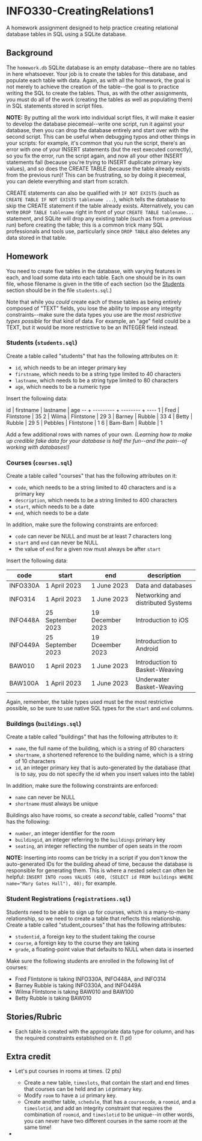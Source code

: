 # INFO330-CreatingRelations1

A homework assignment designed to help practice creating relational database tables in SQL using a SQLite database.

## Background

The `homework.db` SQLite database is an empty database--there are no tables in here whatsoever. Your job is to create the tables for this database, and populate each table with data. Again, as with all the homework, the goal is not merely to achieve the creation of the table--the goal is to practice writing the SQL to create the tables. Thus, as with the other assignments, you must do all of the work (creating the tables as well as populating them) in SQL statements stored in script files.

**NOTE:** By putting all the work into individual script files, it will make it easier to develop the database piecemeal--write one script, run it against your database, then you can drop the database entirely and start over with the second script. This can be useful when debugging typos and other things in your scripts: for example, it's common that you run the script, there's an error with one of your INSERT statements (but the rest executed correctly), so you fix the error, run the script again, and now all your other INSERT statements fail (because you're trying to INSERT duplicate primary key values), and so does the CREATE TABLE (because the table already exists from the previous run)! This can be frustrating, so by doing it piecemeal, you can delete everything and start from scratch.

CREATE statements can also be qualified with `IF NOT EXISTS` (such as `CREATE TABLE IF NOT EXISTS tablename ...`), which tells the database to skip the CREATE statement if the table already exists. Alternatively, you can write `DROP TABLE tablename` right in front of your `CREATE TABLE tablename...` statement, and SQLite will drop any existing table (such as from a previous run) before creating the table; this is a common trick many SQL professionals and tools use, particularly since `DROP TABLE` also deletes any data stored in that table.

## Homework

You need to create five tables in the database, with varying features in each, and load some data into each table. Each one should be in its own file, whose filename is given in the title of each section (so the [Students](#students-studentssql) section should be in the file `students.sql`.)

Note that while you *could* create each of these tables as being entirely composed of "TEXT" fields, you lose the ability to impose any integrity constraints--make sure the data types you use are the *most restrictive types possible* for that kind of data. For example, an "age" field could be a TEXT, but it would be more restrictive to be an INTEGER field instead.

### Students (`students.sql`)

Create a table called "students" that has the following attributes on it:

* `id`, which needs to be an integer primary key
* `firstname`, which needs to be a string type limited to 40 characters
* `lastname`, which needs to be a string type limited to 80 characters
* `age`, which needs to be a numeric type

Insert the following data:

id | firstname | lastname | age
-- + --------- + -------- + ----
1  | Fred | Flintstone | 35
2  | Wilma | Flintstone | 29
3  | Barney | Rubble | 33
4  | Betty | Rubble | 29
5  | Pebbles | Flintstone | 1
6  | Bam-Bam | Rubble | 1

Add a few additional rows with names of your own. *(Learning how to make up credible fake data for your database is half the fun--and the pain--of working with databases!)*

### Courses (`courses.sql`)

Create a table called "courses" that has the following attributes on it:

* `code`, which needs to be a string limited to 40 characters and is a primary key
* `description`, which needs to be a string limited to 400 characters
* `start`, which needs to be a date
* `end`, which needs to be a date

In addition, make sure the following constraints are enforced:

* `code` can never be NULL and must be at least 7 characters long
* `start` and `end` can never be NULL
* the value of `end` for a given row must always be after `start`

Insert the following data:

code | start | end | description
---- | ----- | --- | ------------
INFO330A | 1 April 2023 | 1 June 2023 | Data and databases
INFO314  | 1 April 2023 | 1 June 2023 | Networking and distributed Systems
INFO448A | 25 September 2023 | 19 December 2023 | Introduction to iOS
INFO449A | 25 September 2023 | 19 Dceember 2023 | Introduction to Android
BAW010 | 1 April 2023 | 1 June 2023 | Introduction to Basket-Weaving
BAW100A | 1 April 2023 | 1 June 2023 | Underwater Basket-Weaving

Again, remember, the table types used must be the most restrictive possible, so be sure to use native SQL types for the `start` and `end` columns.

### Buildings (`buildings.sql`)

Create a table called "buildings" that has the following attributes to it:

* `name`, the full name of the building, which is a string of 80 characters
* `shortname`, a shortened reference to the building name, which is a string of 10 characters
* `id`, an integer primary key that is auto-generated by the database (that is to say, you do not specify the id when you insert values into the table)

In addition, make sure the following constraints are enforced:

* `name` can never be NULL
* `shortname` must always be unique

Buildings also have rooms, so create a *second* table, called "rooms" that has the following:

* `number`, an integer identifier for the room
* `buildingid`, an integer referring to the `buildings` primary key
* `seating`, an integer reflecting the number of open seats in the room

**NOTE:** Inserting into rooms can be tricky in a script if you don't know the auto-generated IDs for the building ahead of time, because the database is responsible for generating them. This is where a nested select can often be helpful: `INSERT INTO rooms VALUES (400, (SELECT id FROM buildings WHERE name="Mary Gates Hall"), 40);` for example.

### Student Registrations (`registrations.sql`)

Students need to be able to sign up for courses, which is a many-to-many relationship, so we need to create a table that reflects this relationship. Create a table called "student_courses" that has the following attributes:

* `studentid`, a foreign key to the student taking the course
* `course`, a foreign key to the course they are taking
* `grade`, a floating-point value that defaults to NULL when data is inserted

Make sure the following students are enrolled in the following list of courses:

* Fred Flintstone is taking INFO330A, INFO448A, and INFO314
* Barney Rubble is taking INFO330A, and INFO449A
* Wilma Flintstone is taking BAW010 and BAW100
* Betty Rubble is taking BAW010

## Stories/Rubric

* Each table is created with the appropriate data type for column, and has the required constraints established on it. (1 pt)

## Extra credit

* Let's put courses in rooms at times. (2 pts)
    * Create a new table, `timeslots`, that contain the start and end times that courses can be held and an `id` primary key. 
    * Modify `room` to have a `id` primary key.
    * Create another table, `schedule`, that has a `coursecode`, a `roomid`, and a `timeslotid`, and add an integrity constraint that requires the combination of `roomid`, and `timeslotid` to be unique--in other words, you can never have two different courses in the same room at the same time!

* 